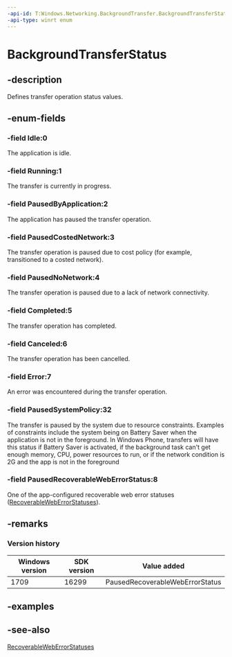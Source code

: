 ```yaml
---
-api-id: T:Windows.Networking.BackgroundTransfer.BackgroundTransferStatus
-api-type: winrt enum
---
```


<!-- Enumeration syntax
public enum Windows.Networking.BackgroundTransfer.BackgroundTransferStatus : int
-->

# BackgroundTransferStatus

## -description
Defines transfer operation status values.

## -enum-fields
### -field Idle:0
The application is idle.

### -field Running:1
The transfer is currently in progress.

### -field PausedByApplication:2
The application has paused the transfer operation.

### -field PausedCostedNetwork:3
The transfer operation is paused due to cost policy (for example, transitioned to a costed network).

### -field PausedNoNetwork:4
The transfer operation is paused due to a lack of network connectivity.

### -field Completed:5
The transfer operation has completed.

### -field Canceled:6
The transfer operation has been cancelled.

### -field Error:7
An error was encountered during the transfer operation.

### -field PausedSystemPolicy:32
The transfer is paused by the system due to resource constraints. Examples of constraints include the system being on Battery Saver when the application is not in the foreground. In Windows Phone, transfers will have this status if Battery Saver is activated, if the background task can't get enough memory, CPU, power resources to run, or if the network condition is 2G and the app is not in the foreground

### -field PausedRecoverableWebErrorStatus:8
One of the app-configured recoverable web error statuses ([RecoverableWebErrorStatuses](downloadoperation_recoverableweberrorstatuses.md)). 

## -remarks

### Version history

| Windows version | SDK version | Value added |
| -- | -- | -- |
| 1709 | 16299 | PausedRecoverableWebErrorStatus |

## -examples

## -see-also
[RecoverableWebErrorStatuses](downloadoperation_recoverableweberrorstatuses.md)
